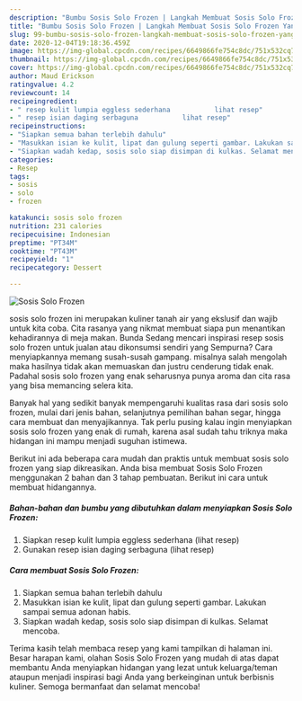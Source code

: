 ```yaml
---
description: "Bumbu Sosis Solo Frozen | Langkah Membuat Sosis Solo Frozen Yang Lezat"
title: "Bumbu Sosis Solo Frozen | Langkah Membuat Sosis Solo Frozen Yang Lezat"
slug: 99-bumbu-sosis-solo-frozen-langkah-membuat-sosis-solo-frozen-yang-lezat
date: 2020-12-04T19:18:36.459Z
image: https://img-global.cpcdn.com/recipes/6649866fe754c8dc/751x532cq70/sosis-solo-frozen-foto-resep-utama.jpg
thumbnail: https://img-global.cpcdn.com/recipes/6649866fe754c8dc/751x532cq70/sosis-solo-frozen-foto-resep-utama.jpg
cover: https://img-global.cpcdn.com/recipes/6649866fe754c8dc/751x532cq70/sosis-solo-frozen-foto-resep-utama.jpg
author: Maud Erickson
ratingvalue: 4.2
reviewcount: 14
recipeingredient:
- " resep kulit lumpia eggless sederhana           lihat resep"
- " resep isian daging serbaguna           lihat resep"
recipeinstructions:
- "Siapkan semua bahan terlebih dahulu"
- "Masukkan isian ke kulit, lipat dan gulung seperti gambar. Lakukan sampai semua adonan habis."
- "Siapkan wadah kedap, sosis solo siap disimpan di kulkas. Selamat mencoba."
categories:
- Resep
tags:
- sosis
- solo
- frozen

katakunci: sosis solo frozen 
nutrition: 231 calories
recipecuisine: Indonesian
preptime: "PT34M"
cooktime: "PT43M"
recipeyield: "1"
recipecategory: Dessert

---
```



![Sosis Solo Frozen](https://img-global.cpcdn.com/recipes/6649866fe754c8dc/751x532cq70/sosis-solo-frozen-foto-resep-utama.jpg)


sosis solo frozen ini merupakan kuliner tanah air yang ekslusif dan wajib untuk kita coba. Cita rasanya yang nikmat membuat siapa pun menantikan kehadirannya di meja makan.
Bunda Sedang mencari inspirasi resep sosis solo frozen untuk jualan atau dikonsumsi sendiri yang Sempurna? Cara menyiapkannya memang susah-susah gampang. misalnya salah mengolah maka hasilnya tidak akan memuaskan dan justru cenderung tidak enak. Padahal sosis solo frozen yang enak seharusnya punya aroma dan cita rasa yang bisa memancing selera kita.

Banyak hal yang sedikit banyak mempengaruhi kualitas rasa dari sosis solo frozen, mulai dari jenis bahan, selanjutnya pemilihan bahan segar, hingga cara membuat dan menyajikannya. Tak perlu pusing kalau ingin menyiapkan sosis solo frozen yang enak di rumah, karena asal sudah tahu triknya maka hidangan ini mampu menjadi suguhan istimewa.




Berikut ini ada beberapa cara mudah dan praktis untuk membuat sosis solo frozen yang siap dikreasikan. Anda bisa membuat Sosis Solo Frozen menggunakan 2 bahan dan 3 tahap pembuatan. Berikut ini cara untuk membuat hidangannya.

<!--inarticleads1-->

##### Bahan-bahan dan bumbu yang dibutuhkan dalam menyiapkan Sosis Solo Frozen:

1. Siapkan  resep kulit lumpia eggless sederhana           (lihat resep)
1. Gunakan  resep isian daging serbaguna           (lihat resep)




<!--inarticleads2-->

##### Cara membuat Sosis Solo Frozen:

1. Siapkan semua bahan terlebih dahulu
1. Masukkan isian ke kulit, lipat dan gulung seperti gambar. Lakukan sampai semua adonan habis.
1. Siapkan wadah kedap, sosis solo siap disimpan di kulkas. Selamat mencoba.




Terima kasih telah membaca resep yang kami tampilkan di halaman ini. Besar harapan kami, olahan Sosis Solo Frozen yang mudah di atas dapat membantu Anda menyiapkan hidangan yang lezat untuk keluarga/teman ataupun menjadi inspirasi bagi Anda yang berkeinginan untuk berbisnis kuliner. Semoga bermanfaat dan selamat mencoba!
